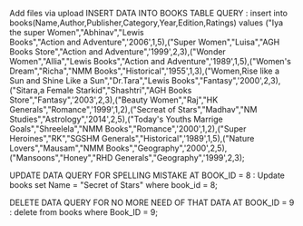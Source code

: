 Add files via upload
INSERT DATA INTO BOOKS TABLE QUERY  :       insert into books(Name,Author,Publisher,Category,Year,Edition,Ratings) values ("Iya the super Women","Abhinav","Lewis  
                                            Books","Action and Adventure",'2006',1,5),("Super Women","Luisa","AGH Books Store","Action and Adventure",'1999',2,3),("Wonder Women","Allia","Lewis Books","Action and Adventure",'1989',1,5),("Women's Dream","Richa","NMM Books","Historical",'1955',1,3),("Women,Rise like a Sun and Shine Like a Sun","Dr.Tara","Lewis Books","Fantasy",'2000',2,3),("Sitara,a Female Starkid","Shashtri","AGH Books Store","Fantasy",'2003',2,3),("Beauty Women","Raj","HK Generals","Romance",'1999',1,2),("Secreat of Stars","Madhav","NM Studies","Astrology",'2014',2,5),("Today's Youths Marrige Goals","Shreelela","NMM Books","Romance",'2000',1,2),("Super Heroines","RK","SGSHM Generals","Historical",'1989',1,5),("Nature Lovers","Mausam","NMM Books","Geography",'2000',2,5),("Mansoons","Honey","RHD Generals","Geography",'1999',2,3);

UPDATE DATA QUERY FOR SPELLING MISTAKE AT BOOK_ID = 8 :      Update books set Name = "Secret of Stars" where book_id = 8;

DELETE DATA QUERY FOR NO MORE NEED OF THAT DATA AT BOOK_ID = 9 : delete from books where Book_ID = 9;

